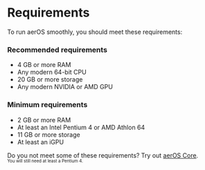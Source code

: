 # Requirements
To run aerOS smoothly, you should meet these requirements:

### Recommended requirements
* 4 GB or more RAM
* Any modern 64-bit CPU
* 20 GB or more storage
* Any modern NVIDIA or AMD GPU

### Minimum requirements
* 2 GB or more RAM
* At least an Intel Pentium 4 or AMD Athlon 64
* 11 GB or more storage
* At least an iGPU

Do you not meet some of these requirements? Try out [aerOS Core](https://github.com/hewol/aerOS-core).<br>
<sub><sup>You will still need at least a Pentium 4.</sub></sup>
